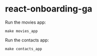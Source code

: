# react-onboarding-ga

Run the movies app:

`make movies_app`

Run the contacts app:

`make contacts_app`
